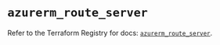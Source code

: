 # `azurerm_route_server`

Refer to the Terraform Registry for docs: [`azurerm_route_server`](https://registry.terraform.io/providers/hashicorp/azurerm/4.24.0/docs/resources/route_server).
